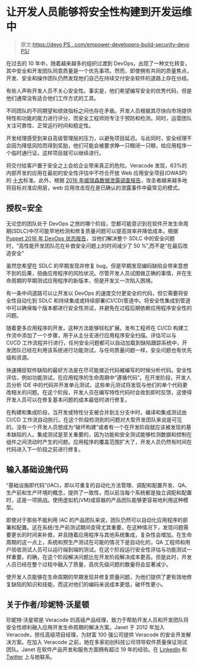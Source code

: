 # 让开发人员能够将安全性构建到开发运维中

> 原文:[https://devo PS . com/empower-developers-build-security-devo PS/](https://devops.com/empower-developers-build-security-devops/)

在过去的 10 年中，随着越来越多的组织过渡到 DevOps，出现了一种文化转变，其中安全和开发团队同意质量是一个优先事项。然而，即使拥有共同的质量焦点，开发、安全和操作团队仍然发现他们自己在持续交付安全软件的道路上存在分歧。

有些人声称开发人员不关心安全性。事实是，他们希望编写安全的优秀代码，但是他们通常没有适合他们工作方式的工具。

不同团队的不同期望和绩效指标之间也存在矛盾。开发人员根据其尽快向市场提供特性和功能的能力进行评分，而安全工程师则专注于预防和检测。同时，运营团队关注可靠性、正常运行时间和稳定性。

开发经理感受到来自高级管理层的压力，以避免项目延迟。与此同时，安全经理不会因为降低风险而得到奖励，他们可能会被要求睁一只眼闭一只眼，给应用程序一个临时通行证，这样项目就可以继续进行。

将交付给客户置于安全之上会给企业带来真正的危险。Veracode 发现，63%的内部开发的应用在最初的安全性评估中不符合开放 Web 应用安全项目(OWASP)的 [十大](https://www.owasp.org/index.php/Category:OWASP_Top_Ten_Project)标准。此外，根据 [2016 年威瑞森数据泄露调查报告](http://www.verizonenterprise.com/verizon-insights-lab/dbir/2016/)，攻击者越来越多地将目标对准应用层，web 应用攻击现在是已确认的泄露事件中最常见的模式。

## 授权=安全

无论您的团队处于 DevOps 之旅的哪个阶段，您都可能意识到在软件开发生命周期(SDLC)中尽可能早地检测和修复质量问题可以提高效率并降低成本。根据 [Puppet 2016 年 DevOps 状态报告](https://puppet.com/resources/white-paper/2016-state-of-devops-report)，当他们解决整个 SDLC 中的安全问题时，“高性能开发团队花在补救安全问题上的时间减少了 50 %”,而不是“在最后改造安全”

虽然您希望在 SDLC 的早期发现并修复 bug，但是早期发现编码缺陷会带来意想不到的后果，扭曲应用程序的风险状况。尽管开发人员试图做正确的事情，并在生命周期的早期测试应用程序的新版本，但是开发又一次陷入困境。

有一条中间道路可以让开发以 DevOps 的速度交付更安全的代码，但它需要将安全性自动化到 SDLC 和持续集成或持续部署(CI/CD)管道中。将安全性集成到管道中可以确保每个版本都进行安全性测试，并避免在过程后期依赖应用程序安全性的问题。

随着更多应用程序的开发，这种方法能够轻松扩展。发布工程师在 CI/CD 构建工作流中添加了一个步骤，用于从主分支进行应用程序安全扫描。评估可以与 CI/CD 工作流程并行进行，任何安全问题都可以自动加载到缺陷跟踪系统中，开发团队已经在利用该系统进行功能测试。与任何质量问题一样，安全问题也有优先级和资源。

快速捕捉软件缺陷的最好方法是在尽可能接近代码被编写的时候分析代码。安全性评估，例如功能测试，在应用程序的生命周期中“遵循代码”。在开发阶段，开发人员分析 IDE 中的代码并开发单元测试，这些单元测试将发现与他们的单个代码更改相关的问题。在这个阶段，开发人员在编写特性代码时会收到即时反馈，这使得开发人员可以在修复基本问题的成本最低时进行修复。

在构建和集成阶段，当开发或特性分支被合并到主分支中时，编译和集成测试由 CI/CD 工作流自动执行。在这个阶段检测到的问题对大型开发团队来说是可见的。没有一个开发人员想成为“破坏构建”或者有一个在开发阶段就应该被发现的基本缺陷的人。集成测试是至关重要的，因为功能和安全测试能够检测数据和控制在组件之间流动时产生的问题。应用程序的覆盖范围扩大了，开发人员仍然有时间在代码进入下一阶段之前进行修复。

## 输入基础设施代码

“基础设施即代码”(IAC)，即以可重复的自动化方法管理、调配和配置开发、QA、生产前和生产环境的概念，提供了一致性，而以前当每个系统都是独立调配和配置时，这是一项挑战。使用虚拟机(VM)或容器的产品团队能够更容易地利用这种模型。

即使对于那些不能利用 IAC 的产品团队来说，团队仍然可以自动化应用程序的部署和配置。这在系统/生产前测试期间变得尤其重要，在这种情况下，发现问题需要更长的时间来补救，并且随着应用程序与其他系统集成，复杂性会增加。在生命周期的这一点上，系统和预生产测试在可能的情况下是自动化的，QA 工程师和用户验收测试人员可以运行端到端的测试。在这个阶段运行安全性评估与功能测试一样重要。的确，在这个阶段解决问题比在开发阶段解决成本更高。但是此时，开发人员已经在整个过程中融入了质量，高优先级问题的数量将会显著减少。

使开发人员能够在生命周期的早期发现并修复质量问题，为他们提供了更有效地修复缺陷的知识和技能，而这对他们的编码来说成本更低，破坏性更小。

## 关于作者/珍妮特·沃星顿

珍妮特·沃星顿是 Veracode 的高级产品经理，致力于帮助开发人员和开发团队将安全性顺利融入应用开发生命周期的解决方案。Janet 于 2012 年加入 Veracode，担任高级项目经理，为财富 100 强公司提供 Veracode 的安全开发解决方案。在加入 Veracode 之前，她在多家初创科技公司领导软件质量保证测试团队。Janet 在软件产品开发和服务方面拥有超过 19 年的经验。在 [LinkedIn](https://www.linkedin.com/in/janet-costello-worthington-pmp-714556) 和 [Twitter](https://www.twitter.com/veracode) 上与她联系。